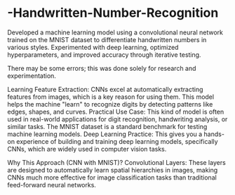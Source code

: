 # -Handwritten-Number-Recognition
Developed a machine learning model using a convolutional neural network trained on the MNIST dataset to differentiate handwritten numbers in various styles. Experimented with deep learning, optimized hyperparameters, and improved accuracy through iterative testing.

There may be some errors; this was done solely for research and experimentation.


Learning Feature Extraction: CNNs excel at automatically extracting features from images, which is a key reason for using them. This model helps the machine "learn" to recognize digits by detecting patterns like edges, shapes, and curves.
Practical Use Case: This kind of model is often used in real-world applications for digit recognition, handwriting analysis, or similar tasks. The MNIST dataset is a standard benchmark for testing machine learning models.
Deep Learning Practice: This gives you a hands-on experience of building and training deep learning models, specifically CNNs, which are widely used in computer vision tasks.

Why This Approach (CNN with MNIST)?
Convolutional Layers: These layers are designed to automatically learn spatial hierarchies in images, making CNNs much more effective for image classification tasks than traditional feed-forward neural networks.
